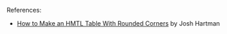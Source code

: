 References:
- [How to Make an HMTL Table With Rounded Corners](https://www.htmltables.io/blog/how-to-make-an-html-table-with-rounded-corners) by Josh Hartman
